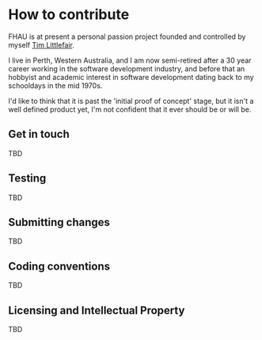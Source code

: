 # How to contribute

FHAU is at present a personal passion project founded and controlled by 
myself [Tim Littlefair](https://linkedin.com/tim-littlefair).

I live in Perth, Western Australia, and I am now semi-retired 
after a 30 year career working in the software development industry, 
and before that an hobbyist and academic interest in software 
development dating back to my schooldays in the mid 1970s.

I'd like to think that it is past the 'initial proof of concept' 
stage, but it isn't a well defined product yet, I'm not confident 
that it ever should be or will be.

## Get in touch

TBD

## Testing

TBD

## Submitting changes

TBD

## Coding conventions

TBD

## Licensing and Intellectual Property

TBD

